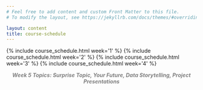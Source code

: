 ```yaml
---
# Feel free to add content and custom Front Matter to this file.
# To modify the layout, see https://jekyllrb.com/docs/themes/#overriding-theme-defaults

layout: content
title: course-schedule
---
```


{% include course_schedule.html week='1' %}
{% include course_schedule.html week='2' %}
{% include course_schedule.html week='3' %}
{% include course_schedule.html week='4' %}
<!-- {% include course_schedule.html week='5' %} -->

<style>.week-sub {text-align: center; font-style: italic; font-weight: bold; color: grey;}</style>

<!-- <p class="week-sub">Week 2 Topics: Exploratory Data Analysis, Algorithms, Probability</p>

<p class="week-sub">Week 3 Topics: Probability, Control Flow, Simulations, Ethics, Random Variables</p> -->

<!-- <p class="week-sub">Week 4 Topics: Normal Distribution, Central Limit Theorem, Sampling, Linear Regression, Hypothesis Testing</p> -->

<p class="week-sub">Week 5 Topics: Surprise Topic, Your Future, Data Storytelling, Project Presentations</p>